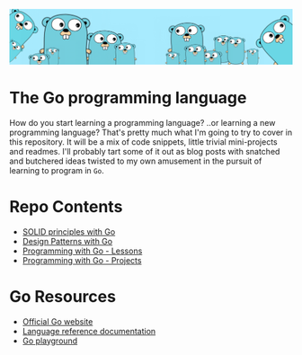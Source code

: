 ![](/src/assets/freegopher.png)

# The Go programming language

How do you start learning a programming language? ..or learning a new programming language? That's pretty much what I'm going to try to cover in this repository. It will be a mix of code snippets, little trivial mini-projects and readmes. I'll probably tart some of it out as blog posts with snatched and butchered ideas twisted to my own amusement in the pursuit of learning to program in `Go`.

# Repo Contents

- [SOLID principles with Go](https://github.com/irisida/SOLIDgo)
- [Design Patterns with Go](/src/designPatterns/)
- [Programming with Go - Lessons](/src/lessons/)
- [Programming with Go - Projects](/src/projects/)

# Go Resources

- [Official Go website](https://golang.org/)
- [Language reference documentation](https://golang.org/doc/)
- [Go playground](https://play.golang.org/)
